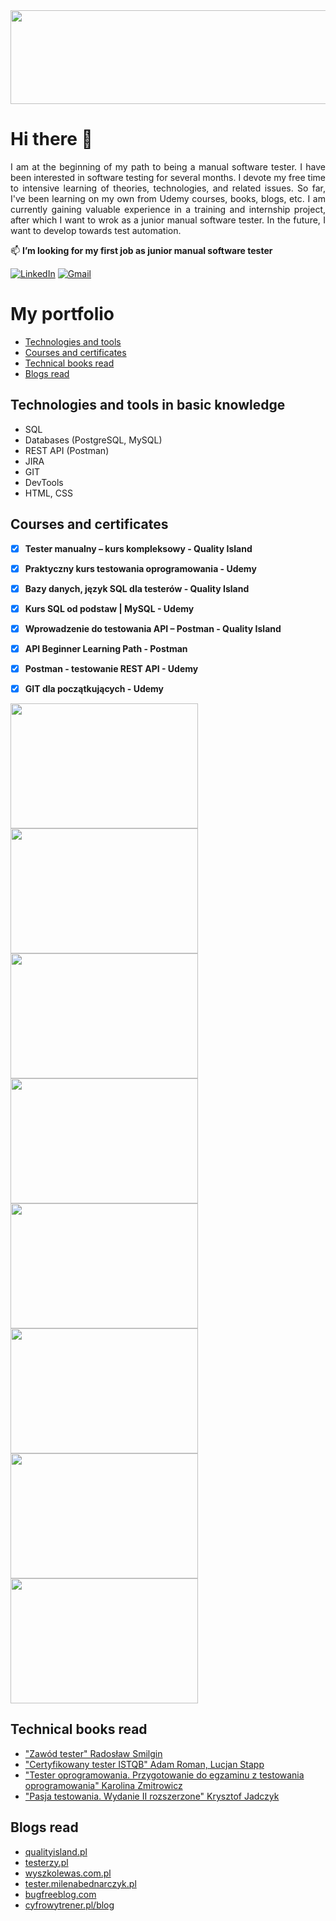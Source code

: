 <img src="https://user-images.githubusercontent.com/126195546/222784376-5aaa95d7-74c1-4f9c-9d1e-5913cd464f35.png" height ="150" width="1480">


<!--
**pawelhachula/pawelhachula** is a ✨ _special_ ✨ repository because its `README.md` (this file) appears on your GitHub profile.
![name1](https://user-images.githubusercontent.com/126195546/222787121-ea5ecca3-d970-4d96-8267-f1cdf0ab719a.png)

Here are some ideas to get you started:

- 🔭 I’m currently working on ...


- 🤔 I’m looking for help with ...
- 💬 Ask me about ...

- 😄 Pronouns: ...
- ⚡ Fun fact: ...
## About me
-->
# Hi there 👋
<p align="justify"> I am at the beginning of my path to being a manual software tester. I have been interested in software testing for several months. I devote my free time to intensive learning of theories, technologies, and related issues. So far, I've been learning on my own from Udemy courses, books, blogs, etc. I am currently gaining valuable experience in a training and internship project, after which I want to wrok as a junior manual software tester. In the future, I want to develop towards test automation. </p>


📫 **I’m looking for my first job as junior manual software tester**



[![LinkedIn](https://img.shields.io/badge/linkedin-%230077B5.svg?style=for-the-badge&logo=linkedin&logoColor=white)](https://www.linkedin.com/in/pawelhachula/)     [![Gmail](https://img.shields.io/badge/Gmail-D14836?style=for-the-badge&logo=gmail&logoColor=white)](p.hachula89@gmail.com)


# My portfolio

* [Technologies and tools](#technologies-and-tools-in-basic-knowledge)
* [Courses and certificates](#courses-and-certificates)
* [Technical books read](#technical-books-read)
* [Blogs read](#blogs-read)

## Technologies and tools in basic knowledge
* SQL 
* Databases (PostgreSQL, MySQL)
* REST API (Postman)
* JIRA
* GIT
* DevTools
* HTML, CSS

## Courses and certificates
- [x] **Tester manualny – kurs kompleksowy - Quality Island**
- [x] **Praktyczny kurs testowania oprogramowania - Udemy**
- [x] **Bazy danych, język SQL dla testerów - Quality Island**
- [x] **Kurs SQL od podstaw | MySQL - Udemy**
- [x] **Wprowadzenie do testowania API – Postman - Quality Island**
- [x] **API Beginner Learning Path - Postman**
- [x] **Postman - testowanie REST API - Udemy**
- [x] **GIT dla początkujących - Udemy**


<img src="https://user-images.githubusercontent.com/126195546/221151583-d0dbf213-435e-4040-82dd-2e2a3e4aa2ba.jpg" height ="200" width="300"> <img src="https://user-images.githubusercontent.com/126195546/221151703-0ab3bc86-5222-4635-b7bd-351dd52b9f42.jpg" height ="200" width="300"> <img src="https://user-images.githubusercontent.com/126195546/221149719-d114054f-b7cd-4e9f-a77f-4e70e88cc160.jpg" height ="200" width="300"> <img src="https://user-images.githubusercontent.com/126195546/221151386-f5f28263-651d-4717-9e0d-8305979ae5cb.jpg" height ="200" width="300"> <img src="https://user-images.githubusercontent.com/126195546/221151656-ffbf40ca-1940-467b-84a0-f484d182a610.jpg" height ="200" width="300"> <img src="https://user-images.githubusercontent.com/126195546/221151433-9b952330-d422-436e-abec-49b47893d345.jpg" height ="200" width="300"> <img src="https://user-images.githubusercontent.com/126195546/221151531-3b9b6651-7119-4801-b3fe-b90d480f78f8.jpg" height ="200" width="300"> <img src="https://user-images.githubusercontent.com/126195546/221954653-d1763256-41f0-43df-9645-8289f8d104e5.jpg" height ="200" width="300"> 



## Technical books read
* ["Zawód tester" Radosław Smilgin](https://helion.pl/ksiazki/zawod-tester-od-decyzji-do-zdobycia-doswiadczenia-radoslaw-smilgin,e_0vj2.htm#format/e)
* ["Certyfikowany tester ISTQB" Adam Roman, Lucjan Stapp](https://helion.pl/ksiazki/certyfikowany-tester-istqb-poziom-podstawowy-adam-roman-lucjan-stapp,ctispv.htm#format/e)
* ["Tester oprogramowania. Przygotowanie do egzaminu z testowania oprogramowania" Karolina Zmitrowicz](https://helion.pl/ksiazki/tester-oprogramowania-przygotowanie-do-egzaminu-z-testowania-oprogramowania-karolina-zmitrowicz,e_00c5.htm#format/e)
* ["Pasja testowania. Wydanie II rozszerzone" Krysztof Jadczyk](https://helion.pl/ksiazki/pasja-testowania-wydanie-ii-rozszerzone-krzysztof-jadczyk,paste2.htm#format/e)

## Blogs read
* [qualityisland.pl](https://qualityisland.pl/blog/)
* [testerzy.pl](https://testerzy.pl/)
* [wyszkolewas.com.pl](https://www.wyszkolewas.com.pl/blog/)
* [tester.milenabednarczyk.pl](https://tester.milenabednarczyk.pl/)
* [bugfreeblog.com](https://bugfreeblog.com/)
* [cyfrowytrener.pl/blog](https://cyfrowytrener.pl/blog/)
